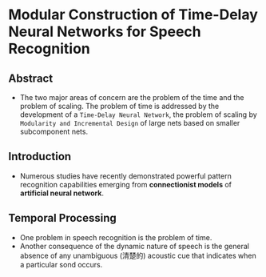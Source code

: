 # Modular Construction of Time-Delay Neural Networks for Speech Recognition
## Abstract
- The two major areas of concern are the problem of the time and the problem of scaling. The problem of time is addressed by the development of a `Time-Delay Neural Network`, the problem of scaling by `Modularity and Incremental Design` of large nets based on smaller subcomponent nets.
## Introduction
- Numerous studies have recently demonstrated powerful pattern recognition capabilities emerging from **connectionist models** of **artificial neural network**.
## Temporal Processing
- One problem in speech recognition is the problem of time.
- Another consequence of the dynamic nature of speech is the general absence of any unambiguous (清楚的) acoustic cue that indicates when a particular sond occurs.